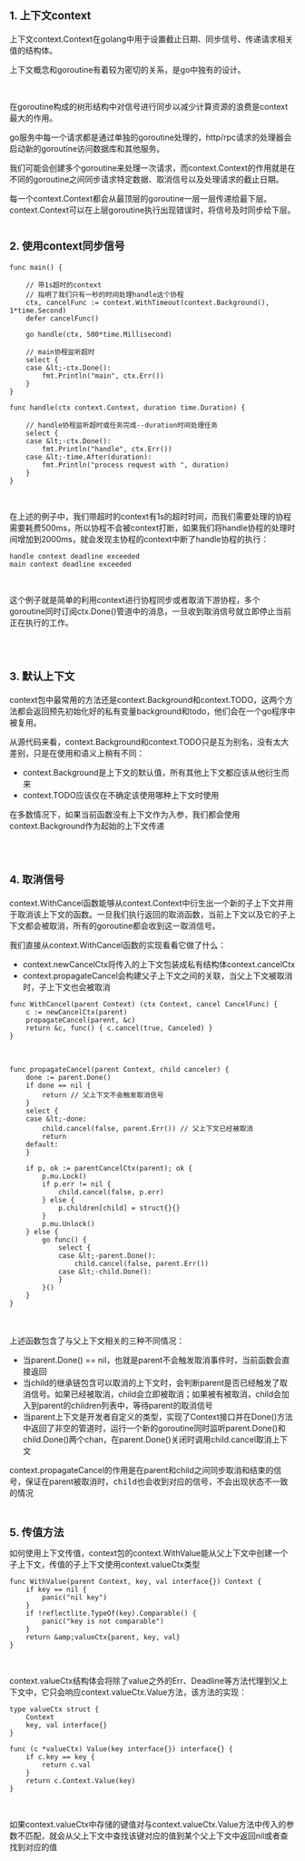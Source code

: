 <h1><span style="font-size: 14pt;"><strong>1. 上下文context</strong></span></h1>
<p>上下文context.Context在golang中用于设置截止日期、同步信号、传递请求相关值的结构体。</p>
<p>上下文概念和goroutine有着较为密切的关系，是go中独有的设计。</p>
<p>&nbsp;</p>
<p>在goroutine构成的树形结构中对信号进行同步以减少计算资源的浪费是context最大的作用。</p>
<p>go服务中每一个请求都是通过单独的goroutine处理的，http/rpc请求的处理器会启动新的goroutine访问数据库和其他服务。</p>
<p>我们可能会创建多个goroutine来处理一次请求，而context.Context的作用就是在不同的goroutine之间同步请求特定数据、取消信号以及处理请求的截止日期。</p>
<p>每一个context.Context都会从最顶层的goroutine一层一层传递给最下层。context.Context可以在上层goroutine执行出现错误时，将信号及时同步给下层。</p>
<h1><span style="font-size: 14pt;"><strong>2. 使用context同步信号</strong></span></h1>

```golang
func main() {

	// 带1s超时的context
	// 指明了我们只有一秒的时间处理handle这个协程
	ctx, cancelFunc := context.WithTimeout(context.Background(), 1*time.Second)
	defer cancelFunc()

	go handle(ctx, 500*time.Millisecond)

	// main协程监听超时
	select {
	case &lt;-ctx.Done():
		fmt.Println("main", ctx.Err())
	}
}

func handle(ctx context.Context, duration time.Duration) {

	// handle协程监听超时或任务完成--duration时间处理任务
	select {
	case &lt;-ctx.Done():
		fmt.Println("handle", ctx.Err())
	case &lt;-time.After(duration):
		fmt.Println("process request with ", duration)
	}
}
```
<p>&nbsp;</p>
<p>在上述的例子中，我们带超时的context有1s的超时时间，而我们需要处理的协程需要耗费500ms，所以协程不会被context打断，如果我们将handle协程的处理时间增加到2000ms，就会发现主协程的context中断了handle协程的执行：</p>
<pre class="language-bash"><code>handle context deadline exceeded
main context deadline exceeded</code></pre>
<p>&nbsp;</p>
<p>这个例子就是简单的利用context进行协程同步或者取消下游协程，多个goroutine同时订阅ctx.Done()管道中的消息，一旦收到取消信号就立即停止当前正在执行的工作。</p>
<p>&nbsp;</p>
<h1><span style="font-size: 14pt;"><strong>3. 默认上下文</strong></span></h1>
<p>context包中最常用的方法还是context.Background和context.TODO，这两个方法都会返回预先初始化好的私有变量background和todo，他们会在一个go程序中被复用。</p>
<p>从源代码来看，context.Background和context.TODO只是互为别名，没有太大差别，只是在使用和语义上稍有不同：</p>
<ul>
<li>context.Background是上下文的默认值，所有其他上下文都应该从他衍生而来</li>
<li>context.TODO应该仅在不确定该使用哪种上下文时使用</li>
</ul>
<p>在多数情况下，如果当前函数没有上下文作为入参，我们都会使用context.Background作为起始的上下文传递</p>
<p>&nbsp;</p>
<h1><span style="font-size: 14pt;"><strong>4. 取消信号</strong></span></h1>
<p>context.WithCancel函数能够从context.Context中衍生出一个新的子上下文并用于取消该上下文的函数。一旦我们执行返回的取消函数，当前上下文以及它的子上下文都会被取消，所有的goroutine都会收到这一取消信号。</p>
<p>我们直接从context.WithCancel函数的实现看看它做了什么：</p>
<ul>
<li>context.newCancelCtx将传入的上下文包装成私有结构体context.cancelCtx</li>
<li>context.propagateCancel会构建父子上下文之间的关联，当父上下文被取消时，子上下文也会被取消</li>
</ul>
<pre class="language-go"><code>func WithCancel(parent Context) (ctx Context, cancel CancelFunc) {
	c := newCancelCtx(parent)
	propagateCancel(parent, &amp;c)
	return &amp;c, func() { c.cancel(true, Canceled) }
}</code></pre>
<p>&nbsp;</p>

```golang
func propagateCancel(parent Context, child canceler) {
	done := parent.Done()
	if done == nil {
		return // 父上下文不会触发取消信号
	}
	select {
	case &lt;-done:
		child.cancel(false, parent.Err()) // 父上下文已经被取消
		return
	default:
	}

	if p, ok := parentCancelCtx(parent); ok {
		p.mu.Lock()
		if p.err != nil {
			child.cancel(false, p.err)
		} else {
			p.children[child] = struct{}{}
		}
		p.mu.Unlock()
	} else {
		go func() {
			select {
			case &lt;-parent.Done():
				child.cancel(false, parent.Err())
			case &lt;-child.Done():
			}
		}()
	}
}
```
<p>　　</p>
<p>上述函数包含了与父上下文相关的三种不同情况：</p>
<ul>
<li>当parent.Done() == nil，也就是parent不会触发取消事件时，当前函数会直接返回</li>
<li>当child的继承链包含可以取消的上下文时，会判断parent是否已经触发了取消信号。如果已经被取消，child会立即被取消；如果被有被取消，child会加入到parent的children列表中，等待parent的取消信号</li>
<li>当parent上下文是开发者自定义的类型，实现了Context接口并在Done()方法中返回了非空的管道时，运行一个新的goroutine同时监听parent.Done()和child.Done()两个chan，在parent.Done()关闭时调用child.cancel取消上下文</li>
</ul>
<p>context.propagateCancel的作用是在parent和child之间同步取消和结束的信号，保证在parent被取消时，<span style="font-family: monospace;">child</span>也会收到对应的信号，不会出现状态不一致的情况</p>
<p>&nbsp;</p>
<p><span style="font-size: 14pt;"><strong>5. 传值方法</strong></span></p>
<p>如何使用上下文传值，context包的context.WithValue能从父上下文中创建一个子上下文，传值的子上下文使用context.valueCtx类型</p>

```golang
func WithValue(parent Context, key, val interface{}) Context {
	if key == nil {
		panic("nil key")
	}
	if !reflectlite.TypeOf(key).Comparable() {
		panic("key is not comparable")
	}
	return &amp;valueCtx{parent, key, val}
}
```
<p>&nbsp;</p>
<p>context.valueCtx结构体会将除了value之外的Err、Deadline等方法代理到父上下文中，它只会响应context.valueCtx.Value方法，该方法的实现：</p>

```golang
type valueCtx struct {
	Context
	key, val interface{}
}

func (c *valueCtx) Value(key interface{}) interface{} {
	if c.key == key {
		return c.val
	}
	return c.Context.Value(key)
}
```
<p>&nbsp;</p>
<p>如果context.valueCtx中存储的键值对与context.valueCtx.Value方法中传入的参数不匹配，就会从父上下文中查找该键对应的值到某个父上下文中返回nil或者查找到对应的值</p>